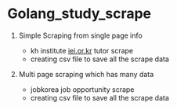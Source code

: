 # Golang_study_scrape

1. Simple Scraping from single page info

   - kh institute [iei.or.kr](http://iei.or.kr) tutor scrape
   - creating csv file to save all the scrape data

2. Multi page scraping which has many data

   - jobkorea job opportunity scrape
   - creating csv file to save all the scrape data
